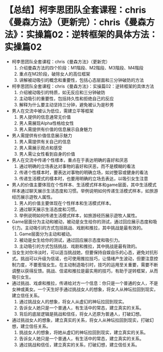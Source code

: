 # 【总结】柯李思团队全套课程：chris《曼森方法》（更新完）：chris《曼森方法》：实操篇02：逆转框架的具体方法：实操篇02

-   柯李思团队全套课程：chris《曼森方法》（更新完）
    1.  介绍曼森方法的四个阶段：M1階段、M2階段、M3階段、M4階段
    2.  重点在M2阶段，破除女人的高位框架
    3.  讲解被动吸引的概念和重要性，包括心态层面和三分钟破防的方法
-   柯李思团队全套课程：chris《曼森方法》：实操篇02：逆转框架的具体方法
    1.  介绍被动吸引的特质，如无反应和三分钟破防
    2.  主动吸引的重要性，包括持久性和拒绝自己的反应
    3.  解释为什么要主动坚持三分钟，避免被认为是秒男
-   男人在交流中被认为低位，需建立平等框架
    1.  男人提供的信息通常无价值
    2.  男人需展现Alpha性格给女性
    3.  男人需提供有价值的信息展示自身魅力
-   男人需提供有价值信息展示魅力
    1.  男人需提供有关自己的信息
    2.  男人需展示观点和感受
    3.  男人需让女性看到自身的价值
-   男人在交流中传递个性樣本，重点在于表达明确的喜好和厌恶
    1.  通过明确的立场表达对事物的喜好和厌恶，而不是模糊的看法
    2.  传递个性樣本时，要表达对事物的明确立场，如对整容或健身的看法
    3.  传递生活模式的樣本时，也要用明确的立场去表达，以吸引女生注意
-   男人的价值主要体现在个性样本、生活模式样本和game层面，其中生活模式样本通过聊天展示生活态度和习惯。举例说明如何传递生活模式样本，如旅游经历展示遊牧人属性。
    1.  男人的价值主要体现在个性样本和生活模式样本。
    2.  通过聊天展示生活态度和习惯。
    3.  举例说明如何传递生活模式样本，如旅游经历展示遊牧人属性。
-   Game层面分为主动和被动，被动是女生给你的测试，通过回应展示态度和吸引力。主动吸引的方式包括挑战、戏剧和推拉，其中挑战是最有效的。
    1.  Game层面分为主动和被动。
    2.  被动是女生给你的测试，通过回应展示态度和吸引力。
    3.  主动吸引的方式包括挑战、戏剧和推拉，其中挑战是最有效的。
-   当女生对你冷淡时，可以适当挑战她，但要保持自娱自乐的心态，避免对抗形式。挑战可以升级为信诺，也可使用推拉技巧，让情绪产生波动，但要注意控制力度，不要惹恼女生。在主动制造吸引时，技巧的运用至关重要，需要不断调整以获得反馈。挑战、信诺和推拉是最实用的技巧，有助于逆转框架，从而吸引女生。
-   通过挑战、戏虐和推拉，传递给对方一个信息：你只是一个普通的女人，不是女神或美女。一个天生好手通过挑战女人的想象，将女人从神坛拉回到现实，建立信任关系。
    1.  通过挑战女人的想象，将女人从虚幻的神坛拉回到现实。
    2.  告诉女人她只是一个普通人，有生活中的常态，建立真实的关系。
    3.  背后的底层逻辑是挑战和信任，将女人还原为普通人，打破幻想。
-   通过挑战女人的想象，建立真实的关系，将女人从神坛拉回到现实，打破幻想，建立信任关系。
    1.  挑战女人的想象，将她从虚幻的神坛拉回到现实，建立真实的关系。
    2.  告诉女人她只是一个普通人，有生活中的常态，建立真实的关系。
    3.  通过挑战和信任，建立真实的关系，打破幻想，建立信任关系。